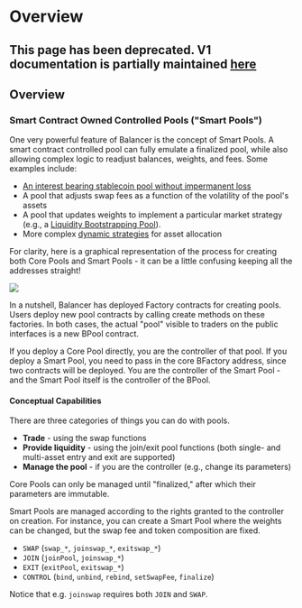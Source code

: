 # Overview

## This page has been deprecated. V1 documentation is partially maintained [here](https://docs.balancer.fi/v/v1/smart-contracts/smart-pools/concepts)

## Overview

### Smart Contract Owned Controlled Pools \("Smart Pools"\)

One very powerful feature of Balancer is the concept of Smart Pools. A smart contract controlled pool can fully emulate a finalized pool, while also allowing complex logic to readjust balances, weights, and fees. Some examples include:

* [An interest bearing stablecoin pool without impermanent loss](https://medium.com/balancer-protocol/zero-impermanent-loss-stablecoin-pool-with-lending-interests-a3da6d8bb782)
* A pool that adjusts swap fees as a function of the volatility of the pool's assets
* A pool that updates weights to implement a particular market strategy \(e.g., a [Liquidity Bootstrapping Pool](https://balancer.finance/2020/03/04/building-liquidity-into-token-distribution/)\).
* More complex [dynamic strategies](https://caia.org/sites/default/files/dynamic_strategies_for_asset_allocation.pdf) for asset allocation

For clarity, here is a graphical representation of the process for creating both Core Pools and Smart Pools - it can be a little confusing keeping all the addresses straight!

![](../../.gitbook/assets/deployment.jpg)

In a nutshell, Balancer has deployed Factory contracts for creating pools. Users deploy new pool contracts by calling create methods on these factories. In both cases, the actual "pool" visible to traders on the public interfaces is a new BPool contract.

If you deploy a Core Pool directly, you are the controller of that pool. If you deploy a Smart Pool, you need to pass in the core BFactory address, since two contracts will be deployed. You are the controller of the Smart Pool - and the Smart Pool itself is the controller of the BPool.

#### Conceptual Capabilities

There are three categories of things you can do with pools.

* **Trade** - using the swap functions
* **Provide liquidity** - using the join/exit pool functions \(both single- and multi-asset entry and exit are supported\)
* **Manage the pool** - if you are the controller \(e.g., change its parameters\)

Core Pools can only be managed until "finalized," after which their parameters are immutable.

Smart Pools are managed according to the rights granted to the controller on creation. For instance, you can create a Smart Pool where the weights can be changed, but the swap fee and token composition are fixed.

* `SWAP`  \(`swap_*`, `joinswap_*`, `exitswap_*`\)
* `JOIN` \(`joinPool`, `joinswap_*`\)
* `EXIT` \(`exitPool`, `exitswap_*`\)
* `CONTROL` \(`bind`, `unbind`, `rebind`, `setSwapFee`, `finalize`\)

Notice that e.g. `joinswap` requires both `JOIN` and `SWAP`.

